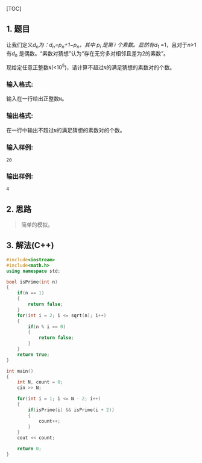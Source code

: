 [TOC]

## 1. 题目

让我们定义*d<sub>n</sub>*为：*d<sub>n</sub>*=*p<sub>n</sub>*+1−*p<sub>n</sub>*，其中 *p<sub>i</sub>* 是第 *i* 个素数。显然有*d<sub>1</sub>* =1，且对于*n*>1有*d<sub>n</sub>* 是偶数。“素数对猜想”认为“存在无穷多对相邻且差为2的素数”。

现给定任意正整数`N`(<10<sup>5</sup>)，请计算不超过`N`的满足猜想的素数对的个数。

### 输入格式:

输入在一行给出正整数`N`。

### 输出格式:

在一行中输出不超过`N`的满足猜想的素数对的个数。

### 输入样例:

```in
20
```

### 输出样例:

```out
4
```

## 2. 思路

> 简单的模拟。

## 3. 解法(C++)

```C++
#include<iostream>
#include<math.h>
using namespace std;

bool isPrime(int n)
{
    if(n == 1)
    {
        return false;
    }
    for(int i = 2; i <= sqrt(n); i++)
    {
        if(n % i == 0)
        {
            return false;
        }
    }
    return true;
}

int main()
{
    int N, count = 0;
    cin >> N;

    for(int i = 1; i <= N - 2; i++)
    {
        if(isPrime(i) && isPrime(i + 2))
        {
            count++;
        }
    }
    cout << count;

    return 0;
}
```

